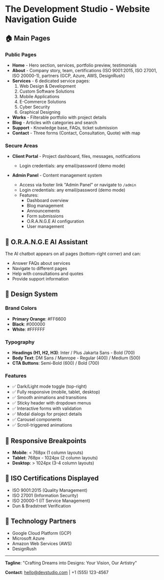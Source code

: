 # The Development Studio - Website Navigation Guide

## 🏠 Main Pages

### Public Pages
- **Home** - Hero section, services, portfolio preview, testimonials
- **About** - Company story, team, certifications (ISO 9001:2015, ISO 27001, ISO 20000-1), partners (GCP, Azure, AWS, DesignRush)
- **Services** - 6 dedicated service pages:
  1. Web Design & Development
  2. Custom Software Solutions
  3. Mobile Applications
  4. E-Commerce Solutions
  5. Cyber Security
  6. Graphical Designing
- **Works** - Filterable portfolio with project details
- **Blog** - Articles with categories and search
- **Support** - Knowledge base, FAQs, ticket submission
- **Contact** - Three forms (Contact, Consultation, Quote) with map

### Secure Areas
- **Client Portal** - Project dashboard, files, messages, notifications
  - Login credentials: any email/password (demo mode)
  
- **Admin Panel** - Content management system
  - Access via footer link "Admin Panel" or navigate to `/admin`
  - Login credentials: any email/password (demo mode)
  - Features:
    - Dashboard overview
    - Blog management
    - Announcements
    - Form submissions
    - O.R.A.N.G.E AI configuration
    - User management

## 🤖 O.R.A.N.G.E AI Assistant

The AI chatbot appears on all pages (bottom-right corner) and can:
- Answer FAQs about services
- Navigate to different pages
- Help with consultations and quotes
- Provide support information

## 🎨 Design System

### Brand Colors
- **Primary Orange**: #FF6600
- **Black**: #000000
- **White**: #FFFFFF

### Typography
- **Headings (H1, H2, H3)**: Inter / Plus Jakarta Sans - Bold (700)
- **Body Text**: DM Sans / Manrope - Regular (400) / Medium (500)
- **CTA Buttons**: Semi-Bold (600) / Bold (700)

### Features
- ✅ Dark/Light mode toggle (top-right)
- ✅ Fully responsive (mobile, tablet, desktop)
- ✅ Smooth animations and transitions
- ✅ Sticky header with dropdown menus
- ✅ Interactive forms with validation
- ✅ Modal dialogs for project details
- ✅ Carousel components
- ✅ Scroll-triggered animations

## 📱 Responsive Breakpoints

- **Mobile**: < 768px (1 column layouts)
- **Tablet**: 768px - 1024px (2 column layouts)
- **Desktop**: > 1024px (3-4 column layouts)

## 🔐 ISO Certifications Displayed

- ISO 9001:2015 (Quality Management)
- ISO 27001 (Information Security)
- ISO 20000-1 (IT Service Management)
- Dun & Bradstreet Verification

## 🤝 Technology Partners

- Google Cloud Platform (GCP)
- Microsoft Azure
- Amazon Web Services (AWS)
- DesignRush

---

**Tagline**: "Crafting Dreams into Designs: Your Vision, Our Artistry"

**Contact**: hello@devstudio.com | +1 (555) 123-4567
